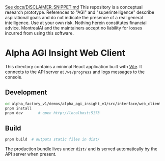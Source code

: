 [See docs/DISCLAIMER_SNIPPET.md](../../../../../../docs/DISCLAIMER_SNIPPET.md)
This repository is a conceptual research prototype. References to "AGI" and "superintelligence" describe aspirational goals and do not indicate the presence of a real general intelligence. Use at your own risk. Nothing herein constitutes financial advice. MontrealAI and the maintainers accept no liability for losses incurred from using this software.

# Alpha AGI Insight Web Client

This directory contains a minimal React application built with [Vite](https://vitejs.dev/).
It connects to the API server at `/ws/progress` and logs messages to the console.

## Development

```bash
cd alpha_factory_v1/demos/alpha_agi_insight_v1/src/interface/web_client
pnpm install
pnpm dev       # open http://localhost:5173
```

## Build

```bash
pnpm build  # outputs static files in dist/
```

The production bundle lives under `dist/` and is served automatically by the API
server when present.
